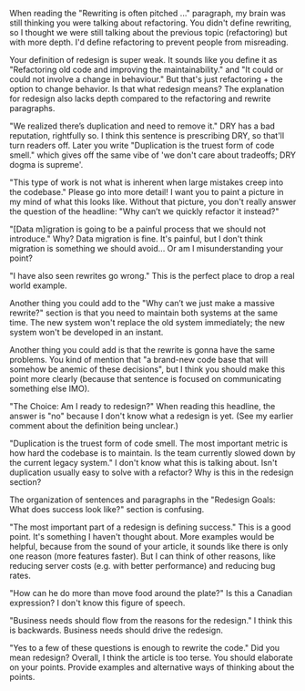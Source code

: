 When reading the "Rewriting is often pitched ..." paragraph, my brain was still thinking you were talking about refactoring. 
You didn't define rewriting, so I thought we were still talking about the previous topic (refactoring) but with more depth. 
I'd define refactoring to prevent people from misreading.

Your definition of redesign is super weak. It sounds like you define it as "Refactoring old code and improving the maintainability." 
and "It could or could not involve a change in behaviour." But that's just refactoring + the option to change behavior. 
Is that what redesign means? The explanation for redesign also lacks depth compared to the refactoring and rewrite paragraphs.

"We realized there’s duplication and need to remove it." DRY has a bad reputation, rightfully so. I think this sentence 
is prescribing DRY, so that'll turn readers off. Later you write "Duplication is the truest form of code smell." which 
gives off the same vibe of 'we don't care about tradeoffs; DRY dogma is supreme'.

"This type of work is not what is inherent when large mistakes creep into the codebase." Please go into more detail! I 
want you to paint a picture in my mind of what this looks like. Without that picture, you don't really answer the question 
of the headline: "Why can’t we quickly refactor it instead?"

"[Data m]igration is going to be a painful process that we should not introduce." Why? Data migration is fine. It's 
painful, but I don't think migration is something we should avoid... Or am I misunderstanding your point?

"I have also seen rewrites go wrong." This is the perfect place to drop a real world example.

Another thing you could add to the "Why can’t we just make a massive rewrite?" section is that you need to maintain both 
systems at the same time. The new system won't replace the old system immediately; the new system won't be developed in an instant.

Another thing you could add is that the rewrite is gonna have the same problems. You kind of mention that "a brand-new code
base that will somehow be anemic of these decisions", but I think you should make this point more clearly (because that 
sentence is focused on communicating something else IMO).

"The Choice: Am I ready to redesign?" When reading this headline, the answer is "no" because I don't know what a redesign 
is yet. (See my earlier comment about the definition being unclear.)

"Duplication is the truest form of code smell. The most important metric is how hard the codebase is to maintain. Is the 
team currently slowed down by the current legacy system." I don't know what this is talking about. Isn't duplication usually 
easy to solve with a refactor? Why is this in the redesign section?

The organization of sentences and paragraphs in the "Redesign Goals: What does success look like?" section is confusing.

"The most important part of a redesign is defining success." This is a good point. It's something I haven't thought about. 
More examples would be helpful, because from the sound of your article, it sounds like there is only one reason (more 
features faster). But I can think of other reasons, like reducing server costs (e.g. with better performance) and 
reducing bug rates.

"How can he do more than move food around the plate?" Is this a Canadian expression? I don't know this figure of speech.

"Business needs should flow from the reasons for the redesign." I think this is backwards. Business needs should drive 
the redesign.

"Yes to a few of these questions is enough to rewrite the code." Did you mean redesign?
Overall, I think the article is too terse. You should elaborate on your points. Provide examples and alternative ways of 
thinking about the points.